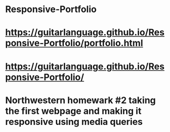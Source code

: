 # Responsive-Portfolio
# https://guitarlanguage.github.io/Responsive-Portfolio/portfolio.html
# https://guitarlanguage.github.io/Responsive-Portfolio/
# Northwestern homewark #2 taking the first webpage and making it responsive using media queries
